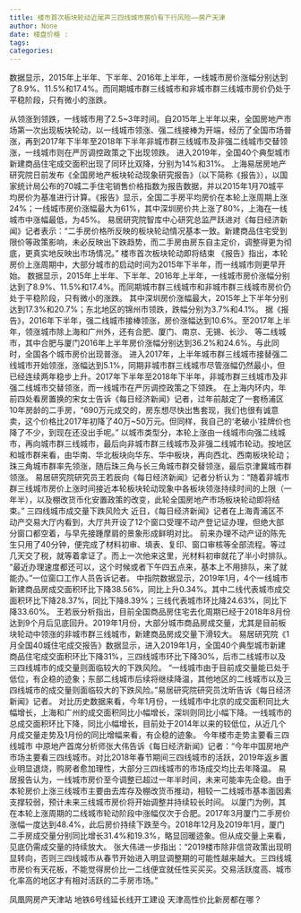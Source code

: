 ```yaml
---
title: 楼市首次板块轮动近尾声三四线城市房价有下行风险——房产天津
author: None
date: 楼盘价格 : 
tags: 
categories: 
---
```

数据显示，2015年上半年、下半年、2016年上半年，一线城市房价涨幅分别达到了8.9%、11.5%和17.4%。而同期城市群三线城市和非城市群三线城市房价仍处于平稳阶段，只有微小的涨跌。
<!-- more -->
从领涨到领跌，一线城市用了2.5~3年时间。自2015年上半年以来，全国房地产市场第一次出现板块轮动，以一线城市领涨、强二线接棒为开端，经历了全国市场普涨，再到2017年下半年至2018年下半年非城市群三线城市及非强二线城市交替领涨，一线城市则在严厉调控政策之下出现领跌。
进入2019年，全国40个典型城市新建商品住宅成交面积出现了同环比双降，分别为14%和31%。
上海易居房地产研究院日前发布《全国房地产板块轮动现象研究报告》（以下简称《报告》），以国家统计局公布的70城二手住宅销售价格指数为报告数据，并以2015年1月70城平均房价为基准进行计算。《报告》显示，全国二手房平均房价在本轮上涨周期上涨24%；一线城市房价涨幅最大为61%，其中深圳房价共上涨了80%，上海在一线城市中涨幅最低，为45%。
易居研究院智库中心研究总监严跃进对《每日经济新闻》记者表示：“二手房价格所反映的板块轮动情况基本一致。新建商品住宅受到限价等政策影响，未必反映出下跌趋势，而二手房由房东自主定价，调整得更为彻底，更真实地反映出市场情况。”
楼市首次板块轮动即将结束
《报告》指出，本轮房价上涨周期中，大部分城市的启动时间为2015年下半年，而一线城市则更早开始。
数据显示，2015年上半年、下半年、2016年上半年，一线城市房价涨幅分别达到了8.9%、11.5%和17.4%。而同期城市群三线城市和非城市群三线城市房价仍处于平稳阶段，只有微小的涨跌。
其中深圳房价涨幅最大，2015年上下半年分别达到17.3%和20.7%；东北地区的锦州市领跌，跌幅分别为3.7%和4.1%。
据《报告》，2016年下半年，强二线城市接棒领涨，房价涨幅达到10.6%。至2017年上半年，领涨城市除上海和广州外，还有合肥、厦门、南京、无锡、长沙、
等二线城市，其中合肥与厦门2016年上半年房价涨幅分别达到36.2%和24.6%。与此同时，全国各个城市房价出现普涨。
进入2017年，上半年城市群三线城市接替强二线城市开始领涨，涨幅达到5.1%，同期非城市群三线城市尽管涨幅仍然最小，但已经连续两年稳步上升。2017年下半年至2018年下半年，非城市群三线城市及非强二线城市交替领涨，而一线城市在严厉调控政策之下领跌。
在上海内环内，年前四处看房置换的宋女士告诉《每日经济新闻》记者，过年前敲定了一套杨浦区10年房龄的二手房，“690万元成交的，房东想尽快出售套现，我们也很有诚意卖，这个价格比2017年初降了40万~50万元。但同样，我自己的‘老破小’挂牌价也降了不少，到现在还没出手呢。”
以城市类型分，本轮上涨由一线城市向强二线城市，再向城市群三线城市，最后向非城市群三线城市及非强二线城市轮动。按地区和城市群来看，由华南、华北板块向华东、华中板块，再向西北、西南板块轮动；珠三角城市群率先领涨，随后珠三角与长三角城市群交替领涨，最后京津冀城市群领涨。
易居研究院研究员王若辰向《每日经济新闻》记者分析认为：“随着非城市群三线城市房价上涨时间接近本轮板块轮动现象中各板块领涨持续时间的上限（一年半），以及棚改货币化安置政策的改变，此轮全国房地产市场板块轮动即将结束。”
三四线城市成交量下跌风险大
近日，《每日经济新闻》记者在上海青浦区不动产交易大厅内看到，大厅共开设了12个窗口受理不动产登记证办理，但绝大部分窗口都空着，与早先接踵摩肩的景象形成鲜明对比。
前来办理不动产证的陈先生只用了40分钟，便完成了材料初审、填表、复印、窗口审核等全部流程。等过几天交了税，就等着拿证了。而上一次他来这里，光材料初审就花了半小时排队。
“最近办理速度都还可以，这个时候或者下午四五点来，基本上不用排队，来了就能办。”一位窗口工作人员告诉记者。
中指院数据显示，2019年1月，4个一线城市新建商品房成交面积环比下降38.56%，同比上升0.34%。其中二线代表城市成交面积环比下降28.37%，同比下降8.39%；三线代表城市环比降24.63%，同比下降33.60%。
王若辰分析指出，目前全国商品房住宅去化周期已经于2018年8月份达到9个月后见底回升。2019年1月份，大部分城市商品房成交量，尤其是目前板块轮动中领涨的非城市群三线城市，新建商品房成交量下滑较大。
易居研究院《1月全国40城住宅成交报告》数据显示，进入2019年1月，全国40个典型城市新建商品住宅成交面积环比下降31%，三四线城市环比下降30%，后市二线城市以及三四线城市的成交量则面临较大的下跌风险。
“一线城市由于目前成交量能已处于低位，有企稳的迹象；东部二线城市后续将继续降温，其他地区的二线城市以及三四线城市的成交量则面临较大的下跌风险。”易居研究院研究员沈昕告诉《每日经济新闻》记者。
对比历史数据来看，今年1月份，一线城市中北京的成交面积同比大幅增长，上海和广州的成交面积同比小幅增长，深圳则同比小幅下降。一线城市的总成交面积环比下降，同比小幅增长，目前处于2014年以来的较低位，从近几个月成交量走势及1月份的同比增幅来看，有企稳的迹象。
今年楼市走势主要看三四线城市
中原地产首席分析师张大伟告诉《每日经济新闻》记者：“今年中国房地产市场主要看三四线城市。对比2018年春节期间三四线城市的活跃，2019年返乡置业明显退烧，购房者愈加理性，大部分三四线城市的市场成交均比去年降温。
易居报告认为，一线城市房价至今调整已超过一年半时间，未来可能率先企稳。由于本轮房价上涨三线城市主要由去库存及棚改货币推动，相较一二线城市基本面因素支撑较弱，预计未来三线城市房价将开始调整并持续较长时间。
以厦门为例，其在本轮上涨周期的二线城市轮动阶段中涨幅仅次于合肥。2017年3月厦门二手房价涨幅一度达到48.4%，此后房价持续下跌至今。2018年12月及2019年1月，厦门二手房成交量分别同比增长31.4%和19.3%，略显回暖迹象。但从成交量上来看，见底仍需成交量的持续放大。
张大伟进一步指出：“2019楼市除非信贷政策出现明显转向，否则三四线城市从春节开始进入明显调整期的可能性越来越大。三四线城市房价有天花板，不能觉得房价比一二线便宜就任性买买买。交易活跃度高、城市化率高的地区才有相对活跃的二手房市场。”
                        
                        
                        
                        
                                        
                    
                    
                
                    
                    
                    
                
                    
                
凤凰网房产天津站
地铁6号线延长线开工建设
天津高性价比新房都在哪？	
	                        
	                    
	                        
	                    
